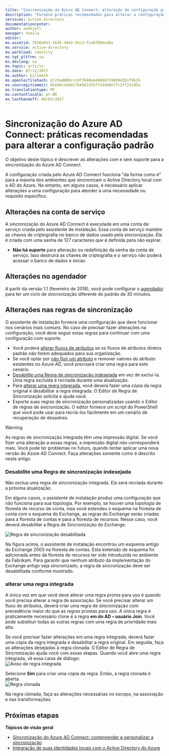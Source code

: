 ```yaml
---
title: "Sincronização do Azure AD Connect: alteração da configuração padrão | Microsoft Docs"
description: "Fornece práticas recomendadas para alterar a configuração padrão da sincronização do Azure AD Connect."
services: active-directory
documentationcenter: 
author: andkjell
manager: femila
editor: 
ms.assetid: 7638a031-1635-4942-94c3-fce8f09eed5e
ms.service: active-directory
ms.workload: identity
ms.tgt_pltfrm: na
ms.devlang: na
ms.topic: article
ms.date: 07/12/2017
ms.author: billmath
ms.openlocfilehash: b723ad800ccc0f3040eb480bb72960943b1fdb16
ms.sourcegitcommit: 02e69c4a9d17645633357fe3d46677c2ff22c85a
ms.translationtype: MT
ms.contentlocale: pt-BR
ms.lasthandoff: 08/03/2017
---
```

# <a name="azure-ad-connect-sync-best-practices-for-changing-the-default-configuration"></a>Sincronização do Azure AD Connect: práticas recomendadas para alterar a configuração padrão
O objetivo deste tópico é descrever as alterações com e sem suporte para a sincronização do Azure AD Connect.

A configuração criada pelo Azure AD Connect funciona "da forma como é" para a maioria dos ambientes que sincronizam o Active Directory local com o AD do Azure. No entanto, em alguns casos, é necessário aplicar alterações a uma configuração para atender a uma necessidade ou requisito específico.

## <a name="changes-to-the-service-account"></a>Alterações na conta de serviço
A sincronização do Azure AD Connect é executada em uma conta de serviço criada pelo assistente de instalação. Essa conta de serviço mantém as chaves de criptografia no banco de dados usado pela sincronização. Ela é criada com uma senha de 127 caracteres que é definida para não expirar.

* **Não há suporte** para alteração ou redefinição da senha da conta de serviço. Isso destruirá as chaves de criptografia e o serviço não poderá acessar o banco de dados e iniciar.

## <a name="changes-to-the-scheduler"></a>Alterações no agendador
A partir da versão 1.1 (fevereiro de 2016), você pode configurar o [agendador](active-directory-aadconnectsync-feature-scheduler.md) para ter um ciclo de sincronização diferente do padrão de 30 minutos.

## <a name="changes-to-synchronization-rules"></a>Alterações nas regras de sincronização
O assistente de instalação fornece uma configuração que deve funcionar nos cenários mais comuns. No caso de precisar fazer alterações na configuração, você deve seguir estas regras para continuar com uma configuração com suporte.

* Você poderá [alterar fluxos de atributos](active-directory-aadconnectsync-change-the-configuration.md#other-common-attribute-flow-changes) se os fluxos de atributos diretos padrão não forem adequados para sua organização.
* Se você optar por [não fluir um atributo](active-directory-aadconnectsync-change-the-configuration.md#do-not-flow-an-attribute) e remover valores do atributo existentes no Azure AD, você precisará criar uma regra para este cenário.
* [Desabilite uma Regra de sincronização indesejada](#disable-an-unwanted-sync-rule) em vez de excluí-la. Uma regra excluída é recriada durante uma atualização.
* Para [alterar uma regra integrada](#change-an-out-of-box-rule), você deverá fazer uma cópia da regra original e desabilitar a regra integrada. O Editor de Regra de Sincronização solicita e ajuda você.
* Exporte suas regras de sincronização personalizadas usando o Editor de regras de sincronização. O editor fornece um script do PowerShell que você pode usar para recriá-los facilmente em um cenário de recuperação de desastres.

> [!WARNING]
> As regras de sincronização integrada têm uma impressão digital. Se você fizer uma alteração a essas regras, a impressão digital não corresponderá mais. Você pode ter problemas no futuro, quando tentar aplicar uma nova versão do Azure AD Connect. Faça alterações somente como é descrito neste artigo.

### <a name="disable-an-unwanted-sync-rule"></a>Desabilite uma Regra de sincronização indesejada
Não exclua uma regra de sincronização integrada. Ela será recriada durante a próxima atualização.

Em alguns casos, o assistente de instalação produz uma configuração que não funciona para sua topologia. Por exemplo, se houver uma topologia de floresta de recurso de conta, mas você estendeu o esquema na floresta de conta com o esquema do Exchange, as regras do Exchange serão criadas para a floresta de contas e para a floresta de recursos. Nesse caso, você deverá desabilitar a Regra de Sincronização do Exchange.

![Regra de sincronização desabilitada](./media/active-directory-aadconnectsync-best-practices-changing-default-configuration/exchangedisabledrule.png)

Na figura acima, o assistente de instalação encontrou um esquema antigo do Exchange 2003 na floresta de contas. Esta extensão de esquema foi adicionada antes da floresta de recursos ter sido introduzida no ambiente da Fabrikam. Para garantir que nenhum atributo da implementação do Exchange antigo seja sincronizado, a regra de sincronização deve ser desabilitada conforme mostrado.

### <a name="change-an-out-of-box-rule"></a>alterar uma regra integrada
A única vez em que você deve alterar uma regra pronta para uso é quando você precisa alterar a regra de associação. Se você precisar alterar um fluxo de atributos, deverá criar uma regra de sincronização com precedência maior do que as regras prontas para uso. A única regra é praticamente necessário clone é a regra **em do AD – usuário Join**. Você pode substituir todas as outras regras com uma regra de prioridade mais alta.

Se você precisar fazer alterações em uma regra integrada, deverá fazer uma cópia da regra integrada e desabilitar a regra original. Em seguida, faça as alterações desejadas à regra clonada. O Editor de Regra de Sincronização ajuda você com essas etapas. Quando você abre uma regra integrada, vê essa caixa de diálogo:   
![Aviso de regra integrada](./media/active-directory-aadconnectsync-best-practices-changing-default-configuration/warningoutofboxrule.png)

Selecione **Sim** para criar uma cópia da regra. Então, a regra clonada é aberta.  
![Regra clonada](./media/active-directory-aadconnectsync-best-practices-changing-default-configuration/clonedrule.png)

Na regra clonada, faça as alterações necessárias no escopo, na associação e nas transformações.

## <a name="next-steps"></a>Próximas etapas
**Tópicos de visão geral**

* [Sincronização do Azure AD Connect: compreender e personalizar a sincronização](active-directory-aadconnectsync-whatis.md)
* [Integração de suas identidades locais com o Active Directory do Azure](active-directory-aadconnect.md)
